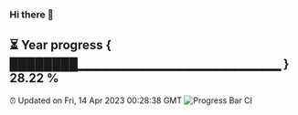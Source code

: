 ### Hi there 👋
⏳ Year progress { ████████▁▁▁▁▁▁▁▁▁▁▁▁▁▁▁▁▁▁▁▁▁▁ } 28.22 %
---
⏰ Updated on Fri, 14 Apr 2023 00:28:38 GMT
![Progress Bar CI](https://github.com/Moyi321/Moyi321/workflows/Progress%20Bar%20CI/badge.svg)
